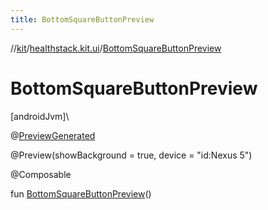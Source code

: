 ```yaml
---
title: BottomSquareButtonPreview
---
```

//[kit](../../index.html)/[healthstack.kit.ui](index.html)/[BottomSquareButtonPreview](-bottom-square-button-preview.html)



# BottomSquareButtonPreview



[androidJvm]\




@[PreviewGenerated](../healthstack.kit.annotation/-preview-generated/index.html)



@Preview(showBackground = true, device = &quot;id:Nexus 5&quot;)



@Composable



fun [BottomSquareButtonPreview](-bottom-square-button-preview.html)()




